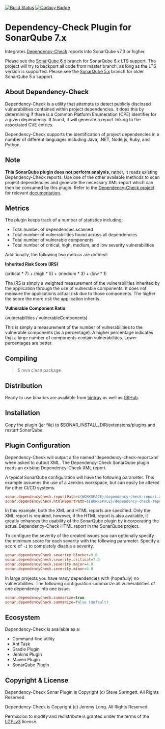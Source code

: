 [![Build Status](https://travis-ci.org/stevespringett/dependency-check-sonar-plugin.svg?branch=master)](https://travis-ci.org/stevespringett/dependency-check-sonar-plugin) 
[![Codacy Badge](https://api.codacy.com/project/badge/Grade/412eb95dd49d47bca70d53b685fb247a)](https://www.codacy.com/app/stevespringett/dependency-check-sonar-plugin?utm_source=github.com&amp;utm_medium=referral&amp;utm_content=stevespringett/dependency-check-sonar-plugin&amp;utm_campaign=Badge_Grade)

Dependency-Check Plugin for SonarQube 7.x
=====================================

Integrates [Dependency-Check] reports into SonarQube v7.3 or higher.

Please see the [SonarQube 6.x] branch for SonarQube 6.x LTS support. The project will try to backport all code from master branch, as long as the LTS version is supported.
Please see the [SonarQube 5.x] branch for older SonarQube 5.x support.


About Dependency-Check
-------------------
Dependency-Check is a utility that attempts to detect publicly disclosed vulnerabilities contained within project dependencies. It does this by determining if there is a Common Platform Enumeration (CPE) identifier for a given dependency. If found, it will generate a report linking to the associated CVE entries.

Dependency-Check supports the identification of project dependencies in a number of different languages including Java, .NET, Node.js, Ruby, and Python.

Note
-------------------
**This SonarQube plugin does not perform analysis**, rather, it reads existing Dependency-Check reports. Use one of the other available methods to scan project dependencies and generate the necessary XML report which can then be consumed by this plugin. Refer to the [Dependency-Check project](https://github.com/jeremylong/DependencyCheck) for relevant [documentation](https://jeremylong.github.io/DependencyCheck/).

Metrics
-------------------

The plugin keeps track of a number of statistics including:

* Total number of dependencies scanned
* Total number of vulnerabilities found across all dependencies
* Total number of vulnerable components
* Total number of critical, high, medium, and low severity vulnerabilities

Additionally, the following two metrics are defined:

__Inherited Risk Score (IRS)__

(critical * 7) + (high * 5) + (medium * 3) + (low * 1)

The IRS is simply a weighted measurement of the vulnerabilities inherited by the 
application through the use of vulnerable components. It does not measure the 
applications actual risk due to those components. The higher the score the more 
risk the application inherits.

__Vulnerable Component Ratio__

(vulnerabilities / vulnerableComponents)

This is simply a measurement of the number of vulnerabilities to the vulnerable 
components (as a percentage). A higher percentage indicates that a large number 
of components contain vulnerabilities. Lower percentages are better.


Compiling
-------------------

> $ mvn clean package

Distribution
-------------------
Ready to use binaries are available from [bintray] as well as [GitHub].

Installation
-------------------
Copy the plugin (jar file) to $SONAR_INSTALL_DIR/extensions/plugins and restart SonarQube.

Plugin Configuration
-------------------
Dependency-Check will output a file named 'dependency-check-report.xml' when asked to output XML. The Dependency-Check SonarQube plugin reads an existing Dependency-Check XML report.

A typical SonarQube configuration will have the following parameter. This example assumes the use of a Jenkins workspace, but can easily be altered for other CI/CD systems.

```ini
sonar.dependencyCheck.reportPath=${WORKSPACE}/dependency-check-report.xml
sonar.dependencyCheck.htmlReportPath=${WORKSPACE}/dependency-check-report.html
```

In this example, both the XML and HTML reports are specified. Only the XML report is required, however, if the HTML
report is also available, it greatly enhances the usability of the SonarQube plugin by incorporating the actual
Dependency-Check HTML report in the SonarQube project.

To configure the severity of the created issues you can optionally specify the minimum score for each severity with the following parameter. Specify a score of `-1` to completely disable a severity. 

```ini
sonar.dependencyCheck.severity.blocker=9.0
sonar.dependencyCheck.severity.critical=7.0
sonar.dependencyCheck.severity.major=4.0
sonar.dependencyCheck.severity.minor=0.0
```

In large projects you have many dependencies with (hopefully) no vulnerabilities. The following configuration summarize all vulnerabilities of one dependency into one issue.

```ini
sonar.dependencyCheck.summarize=true
sonar.dependencyCheck.summarize=false (default)
```

Ecosystem
-------------------

Dependency-Check is available as a:
* Command-line utility
* Ant Task
* Gradle Plugin
* Jenkins Plugin
* Maven Plugin
* SonarQube Plugin

Copyright & License
-------------------

Dependency-Check Sonar Plugin is Copyright (c) Steve Springett. All Rights Reserved.

Dependency-Check is Copyright (c) Jeremy Long. All Rights Reserved.

Permission to modify and redistribute is granted under the terms of the [LGPLv3] license.

  [LGPLv3]: http://www.gnu.org/licenses/lgpl.txt
  [bintray]: https://bintray.com/stevespringett/owasp/dependency-check-sonar/
  [GitHub]: https://github.com/stevespringett/dependency-check-sonar-plugin/releases
  [Dependency-Check]: https://www.owasp.org/index.php/OWASP_Dependency_Check
  [SonarQube 5.x]: https://github.com/stevespringett/dependency-check-sonar-plugin/tree/SonarQube_5.x
  [SonarQube 6.x]: https://github.com/stevespringett/dependency-check-sonar-plugin/tree/SonarQube_6.x
